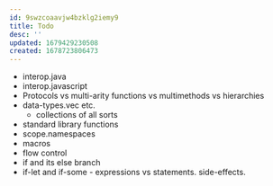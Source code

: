 ```yaml
---
id: 9swzcoaavjw4bzklg2iemy9
title: Todo
desc: ''
updated: 1679429230508
created: 1678723806473
---
```

- interop.java
- interop.javascript
- Protocols vs multi-arity functions vs multimethods vs hierarchies
- data-types.vec etc.
    - collections of all sorts
- standard library functions
- scope.namespaces
- macros
- flow control
 - if and its else branch
 - if-let and if-some - expressions vs statements. side-effects.